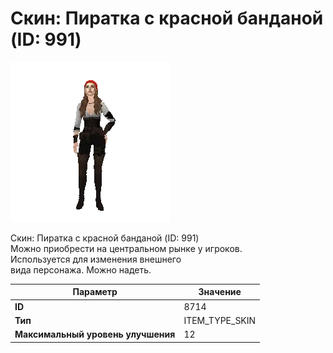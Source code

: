 # Скин: Пиратка с красной банданой (ID: 991)

![Item Image](../img/8714.webp?raw=true)

Скин: Пиратка с красной банданой (ID: 991)<br>Можно приобрести на центральном рынке у игроков.<br>Используется для изменения внешнего<br>вида персонажа. Можно надеть.


| Параметр | Значение |
|----------|----------|
| **ID** | 8714 |
| **Тип** | ITEM_TYPE_SKIN |
| **Максимальный уровень улучшения** | 12 |

